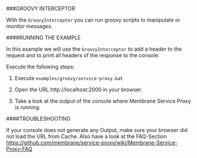 ###GROOVY INTERCEPTOR

With the `GroovyInterceptor` you can run groovy scripts to manipulate or monitor messages.



####RUNNING THE EXAMPLE

In this example we will use the `GroovyInterceptor` to add a header to the request and to print all headers of the response to the console.

Execute the following steps:

1. Execute `examples/groovy/service-proxy.bat`

2. Open the URL http://localhost:2000 in your browser.

3. Take a look at the output of the console where Membrane Service Proxy is running.


####TROUBLESHOOTING

If your console does not generate any Output, make sure your browser did not load the URL from Cache. Also have a look at the FAQ-Section https://github.com/membrane/service-proxy/wiki/Membrane-Service-Proxy-FAQ